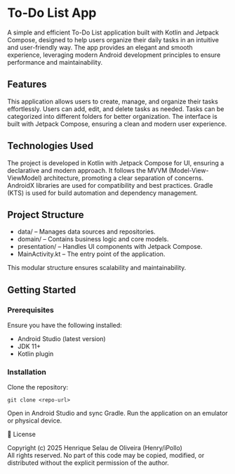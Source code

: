 # To-Do List App

A simple and efficient To-Do List application built with Kotlin and Jetpack Compose, designed to help users organize their daily tasks in an intuitive and user-friendly way. The app provides an elegant and smooth experience, leveraging modern Android development principles to ensure performance and maintainability.

## Features

This application allows users to create, manage, and organize their tasks effortlessly. Users can add, edit, and delete tasks as needed. Tasks can be categorized into different folders for better organization. The interface is built with Jetpack Compose, ensuring a clean and modern user experience.

## Technologies Used

The project is developed in Kotlin with Jetpack Compose for UI, ensuring a declarative and modern approach. It follows the MVVM (Model-View-ViewModel) architecture, promoting a clear separation of concerns. AndroidX libraries are used for compatibility and best practices. Gradle (KTS) is used for build automation and dependency management.

## Project Structure

- data/ – Manages data sources and repositories.
- domain/ – Contains business logic and core models.
- presentation/ – Handles UI components with Jetpack Compose.
- MainActivity.kt – The entry point of the application.

This modular structure ensures scalability and maintainability.

## Getting Started

### Prerequisites

Ensure you have the following installed:

- Android Studio (latest version)
- JDK 11+
- Kotlin plugin

### Installation

Clone the repository:

`
git clone <repo-url>
`

Open in Android Studio and sync Gradle.
Run the application on an emulator or physical device.

📄 License

Copyright (c) 2025 Henrique Selau de Oliveira (Henry/iPollo)  
All rights reserved. No part of this code may be copied, modified, or distributed without the explicit permission of the author.

